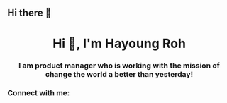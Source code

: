 ## Hi there 👋

<h1 align="center">Hi 👋, I'm Hayoung Roh</h1>
<h3 align="center">I am product manager who is working with the mission of change the world a better than yesterday!</h3>

<h3 align="left">Connect with me:</h3>
<p align="left">
</p>

